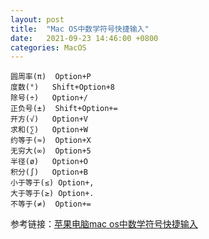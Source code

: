 ```yaml
---
layout: post
title:  "Mac OS中数学符号快捷输入"
date:   2021-09-23 14:46:00 +0800
categories: MacOS
---
```

```
圆周率(π)	Option+P
度数(°)	Shift+Option+8
除号(÷)	Option+/
正负号(±)	Shift+Option+=
开方(√)	Option+V
求和(∑)	Option+W
约等于(≈)	Option+X
无穷大(∞)	Option+5
半径(ø)	Option+O
积分(∫)	Option+B
小于等于(≤)	Option+,
大于等于(≥)	Option+.
不等于(≠)	Option+=
```
参考链接：[苹果电脑mac os中数学符号快捷输入](http://www.fhdq.net/sx/221.html)